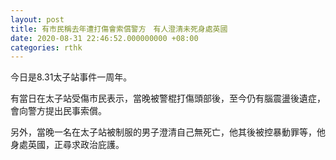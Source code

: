 ```yaml
---
layout: post
title: 有市民稱去年遭打傷會索償警方　有人澄清未死身處英國
date: 2020-08-31 22:46:52.000000000 +08:00
categories: rthk
---
```


今日是8.31太子站事件一周年。

有當日在太子站受傷市民表示，當晚被警棍打傷頭部後，至今仍有腦震盪後遺症，會向警方提出民事索償。

另外，當晚一名在太子站被制服的男子澄清自己無死亡，他其後被控暴動罪等，他身處英國，正尋求政治庇護。
